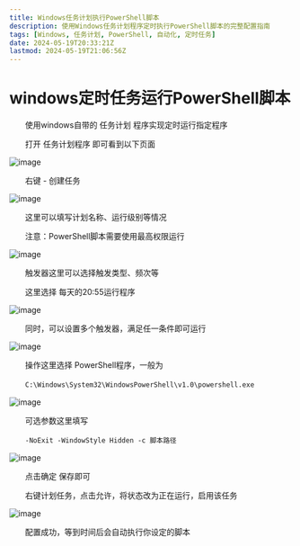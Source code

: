 ```yaml
---
title: Windows任务计划执行PowerShell脚本
description: 使用Windows任务计划程序定时执行PowerShell脚本的完整配置指南
tags: [Windows, 任务计划, PowerShell, 自动化, 定时任务]
date: 2024-05-19T20:33:21Z
lastmod: 2024-05-19T21:06:56Z
---
```


# windows定时任务运行PowerShell脚本

　　使用windows自带的 任务计划 程序实现定时运行指定程序

　　打开 任务计划程序 即可看到以下页面

​![image](assets/image-20240519203550-1q9bdjy.png)​

　　右键  - 创建任务

​![image](assets/image-20240519203630-j30cmf1.png)​

　　这里可以填写计划名称、运行级别等情况

　　注意：PowerShell脚本需要使用最高权限运行

​![image](assets/image-20240519203716-ldzmoon.png)​

　　触发器这里可以选择触发类型、频次等

　　这里选择 每天的20:55运行程序

​![image](assets/image-20240519203801-3o2etwl.png)​

　　同时，可以设置多个触发器，满足任一条件即可运行

​![image](assets/image-20240519203856-5gw3p08.png)​

　　操作这里选择 PowerShell程序，一般为

　　​`C:\Windows\System32\WindowsPowerShell\v1.0\powershell.exe`​

​![image](assets/image-20240519203942-5qtcx1l.png)​

　　可选参数这里填写

　　​`-NoExit -WindowStyle Hidden -c 脚本路径`​

​![image](assets/image-20240519204235-47dibiw.png)​

　　点击确定 保存即可

　　右键计划任务，点击允许，将状态改为正在运行，启用该任务

​![image](assets/image-20240519204944-xsrc1fs.png)​

　　配置成功，等到时间后会自动执行你设定的脚本

　　‍
